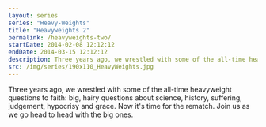 ```yaml
---
layout: series
series: "Heavy-Weights"
title: "Heavyweights 2"
permalink: /heavyweights-two/
startDate: 2014-02-08 12:12:12
endDate: 2014-03-15 12:12:12
description: Three years ago, we wrestled with some of the all-time heavyweight questions to faith.
src: /img/series/190x110_HeavyWeights.jpg
---
```


Three years ago, we wrestled with some of the all-time heavyweight questions to faith: big, hairy questions about science,
history, suffering, judgement, hypocrisy and grace. Now it's time for the rematch.
Join us as we go head to head with the big ones.